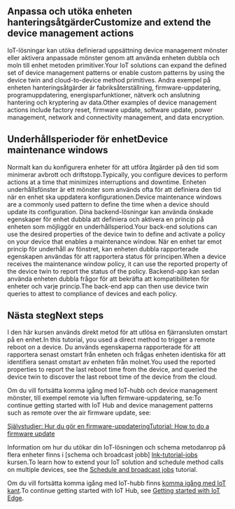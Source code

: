 ## <a name="customize-and-extend-the-device-management-actions"></a><span data-ttu-id="69a0a-101">Anpassa och utöka enheten hanteringsåtgärder</span><span class="sxs-lookup"><span data-stu-id="69a0a-101">Customize and extend the device management actions</span></span>

<span data-ttu-id="69a0a-102">IoT-lösningar kan utöka definierad uppsättning device management mönster eller aktivera anpassade mönster genom att använda enheten dubbla och moln till enhet metoden primitiver.</span><span class="sxs-lookup"><span data-stu-id="69a0a-102">Your IoT solutions can expand the defined set of device management patterns or enable custom patterns by using the device twin and cloud-to-device method primitives.</span></span> <span data-ttu-id="69a0a-103">Andra exempel på enheten hanteringsåtgärder är fabriksåterställning, firmware-uppdatering, programuppdatering, energisparfunktioner, nätverk och anslutning hantering och kryptering av data.</span><span class="sxs-lookup"><span data-stu-id="69a0a-103">Other examples of device management actions include factory reset, firmware update, software update, power management, network and connectivity management, and data encryption.</span></span>

## <a name="device-maintenance-windows"></a><span data-ttu-id="69a0a-104">Underhållsperioder för enhet</span><span class="sxs-lookup"><span data-stu-id="69a0a-104">Device maintenance windows</span></span>

<span data-ttu-id="69a0a-105">Normalt kan du konfigurera enheter för att utföra åtgärder på den tid som minimerar avbrott och driftstopp.</span><span class="sxs-lookup"><span data-stu-id="69a0a-105">Typically, you configure devices to perform actions at a time that minimizes interruptions and downtime.</span></span> <span data-ttu-id="69a0a-106">Enheten underhållsfönster är ett mönster som används ofta för att definiera den tid när en enhet ska uppdatera konfigurationen.</span><span class="sxs-lookup"><span data-stu-id="69a0a-106">Device maintenance windows are a commonly used pattern to define the time when a device should update its configuration.</span></span> <span data-ttu-id="69a0a-107">Dina backend-lösningar kan använda önskade egenskaper för enhet dubbla att definiera och aktivera en princip på enheten som möjliggör en underhållsperiod.</span><span class="sxs-lookup"><span data-stu-id="69a0a-107">Your back-end solutions can use the desired properties of the device twin to define and activate a policy on your device that enables a maintenance window.</span></span> <span data-ttu-id="69a0a-108">När en enhet tar emot princip för underhåll av fönstret, kan enheten dubbla rapporterade egenskapen användas för att rapportera status för principen.</span><span class="sxs-lookup"><span data-stu-id="69a0a-108">When a device receives the maintenance window policy, it can use the reported property of the device twin to report the status of the policy.</span></span> <span data-ttu-id="69a0a-109">Backend-app kan sedan använda enheten dubbla frågor för att bekräfta att kompatibiliteten för enheter och varje princip.</span><span class="sxs-lookup"><span data-stu-id="69a0a-109">The back-end app can then use device twin queries to attest to compliance of devices and each policy.</span></span>

## <a name="next-steps"></a><span data-ttu-id="69a0a-110">Nästa steg</span><span class="sxs-lookup"><span data-stu-id="69a0a-110">Next steps</span></span>

<span data-ttu-id="69a0a-111">I den här kursen används direkt metod för att utlösa en fjärransluten omstart på en enhet.</span><span class="sxs-lookup"><span data-stu-id="69a0a-111">In this tutorial, you used a direct method to trigger a remote reboot on a device.</span></span> <span data-ttu-id="69a0a-112">Du används egenskaperna rapporterade för att rapportera senast omstart från enheten och frågas enheten identiska för att identifiera senast omstart av enheten från molnet.</span><span class="sxs-lookup"><span data-stu-id="69a0a-112">You used the reported properties to report the last reboot time from the device, and queried the device twin to discover the last reboot time of the device from the cloud.</span></span>

<span data-ttu-id="69a0a-113">Om du vill fortsätta komma igång med IoT-hubb och device management mönster, till exempel remote via luften firmware-uppdatering, se:</span><span class="sxs-lookup"><span data-stu-id="69a0a-113">To continue getting started with IoT Hub and device management patterns such as remote over the air firmware update, see:</span></span>

<span data-ttu-id="69a0a-114">[Självstudier: Hur du gör en firmware-uppdatering][lnk-fwupdate]</span><span class="sxs-lookup"><span data-stu-id="69a0a-114">[Tutorial: How to do a firmware update][lnk-fwupdate]</span></span>

<span data-ttu-id="69a0a-115">Information om hur du utökar din IoT-lösningen och schema metodanrop på flera enheter finns i [schema och broadcast jobb] [ lnk-tutorial-jobs] kursen.</span><span class="sxs-lookup"><span data-stu-id="69a0a-115">To learn how to extend your IoT solution and schedule method calls on multiple devices, see the [Schedule and broadcast jobs][lnk-tutorial-jobs] tutorial.</span></span>

<span data-ttu-id="69a0a-116">Om du vill fortsätta komma igång med IoT-hubb finns [komma igång med IoT kant][lnk-iot-edge].</span><span class="sxs-lookup"><span data-stu-id="69a0a-116">To continue getting started with IoT Hub, see [Getting started with IoT Edge][lnk-iot-edge].</span></span>

[lnk-fwupdate]: ../articles/iot-hub/iot-hub-node-node-firmware-update.md
[lnk-tutorial-jobs]: ../articles/iot-hub/iot-hub-node-node-schedule-jobs.md
[lnk-iot-edge]: ../articles/iot-hub/iot-hub-linux-iot-edge-get-started.md